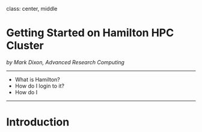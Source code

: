 class: center, middle

# Getting Started on Hamilton HPC Cluster
*by Mark Dixon, Advanced Research Computing*

---

 - What is Hamilton?
 - How do I login to it?
 - How do I 

---

# Introduction

